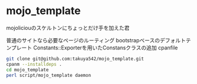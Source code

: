 mojo_template
=============

mojoliciouのスケルトンにちょっとだけ手を加えた君


普通のサイトなら必要なページのルーティング
bootstrapベースのデフォルトテンプレート
Constants::Exporterを用いたConstansクラスの追加
cpanfile


```sh
git clone git@github.com:takuya542/mojo_template.git
cpanm --installdeps .
cd mojo_template
perl script/mojo_template daemon
```
